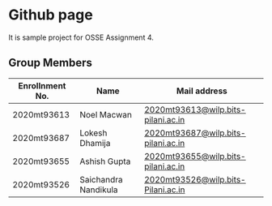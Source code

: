 # Github page
It is sample project for OSSE Assignment 4.

## Group Members
| Enrollnment No. | Name             | Mail address                       |
| --------------- | ---------------- | ---------------------------------- |
| 2020mt93613	| Noel Macwan	         | 2020mt93613@wilp.bits-pilani.ac.in |
| 2020mt93687	| Lokesh Dhamija       | 2020mt93687@wilp.bits-pilani.ac.in |
| 2020mt93655	| Ashish Gupta	       | 2020mt93655@wilp.bits-pilani.ac.in |
| 2020mt93526	| Saichandra Nandikula | 2020mt93526@wilp.bits-Pilani.ac.in |
